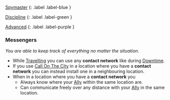 
[Spymaster](Game/Blocks/Spymaster)
{: .label .label-blue }

[Discipline](Game/Character-Development#Discipline)
{: .label .label-green }

[Advanced](Game/Character-Development#Advanced)
{: .label .label-purple }
### Messengers
*You are able to keep track of everything no matter the situation.*
* While [Travelling](Game/Telling-The-Story#Travelling) you can use any **contact network** like during [Downtime](Game/Telling-The-Story#Downtime).
* If you use [Call On The City](Game/Activities#Call%20On%20The%20City) in a location where you have a **contact network** you can instead install one in a neighbouring location.
* When in a location where you have a **contact network** you
	* Always know where your [Ally](Game/Core/Terminology#Ally) within the same location are.
	* Can communicate freely over any distance with your [Ally](Game/Core/Terminology#Ally) in the same location.

